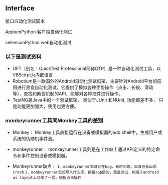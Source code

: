 ## Interface

接口自动化测试脚本

AppiumPython  客户端自动化测试

selleniumPython web自动化测试

### 以下是测试资料

- UFT（别名：QuickTest Professional简称QTP）是一种自动化测试工具，以VBScirpt为内嵌语言
- Robotium是一款国外的Android自动化测试框架，主要针对Android平台的应用进行黑盒自动化测试，它提供了模拟各种手势操作（点击、长按、滑动等）、查找和断言机制的API，能够对各种控件进行操作。
- TestNG是Java中的一个测试框架， 类似于JUnit 和NUnit, 功能都差不多， 只是功能更加强大，使用也更方便。
### monkeyrunner工具同Monkey工具的差别 
- Monkey：
Monkey工具直接运行在设备或模拟器的adb shell中，生成用户或系统的伪随机事件流。
- monkeyrunner：
monkeyrunner工具则是在工作站上通过API定义的特定命令和事件控制设备或模拟器。
 
- Monkeyrunner缺点：
`1、monkeyrunner本身存在bug，长时间跑，自身也会出现crash`
`2、monkeyrunner无论导入什么库，都是app层的，黑盒测试，相当于android ui layout上又架了一层，模拟点击操作`
